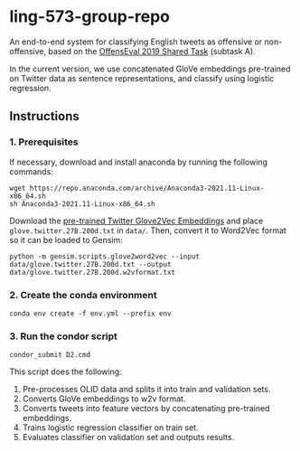 # ling-573-group-repo
An end-to-end system for classifying English tweets as offensive or non-offensive, based on the [OffensEval 2019 Shared Task](https://sites.google.com/site/offensevalsharedtask/offenseval2019) (subtask A).

In the current version, we use concatenated GloVe embeddings pre-trained on Twitter data as sentence representations, and classify using logistic regression. 

## Instructions

### 1. Prerequisites

If necessary, download and install anaconda by running the following commands:
```
wget https://repo.anaconda.com/archive/Anaconda3-2021.11-Linux-x86_64.sh
sh Anaconda3-2021.11-Linux-x86_64.sh
```

Download the [pre-trained Twitter Glove2Vec Embeddings](https://nlp.stanford.edu/projects/glove/) and place `glove.twitter.27B.200d.txt` in `data/`. 
Then, convert it to Word2Vec format so it can be loaded to Gensim:
```
python -m gensim.scripts.glove2word2vec --input data/glove.twitter.27B.200d.txt --output data/glove.twitter.27B.200d.w2vformat.txt
```

### 2. Create the conda environment

``` 
conda env create -f env.yml --prefix env
```

### 3. Run the condor script

```
condor_submit D2.cmd
```

This script does the following:

1. Pre-processes OLID data and splits it into train and validation sets.
2. Converts GloVe embeddings to w2v format.
3. Converts tweets into feature vectors by concatenating pre-trained embeddings.
4. Trains logistic regression classifier on train set.
5. Evaluates classifier on validation set and outputs results.
